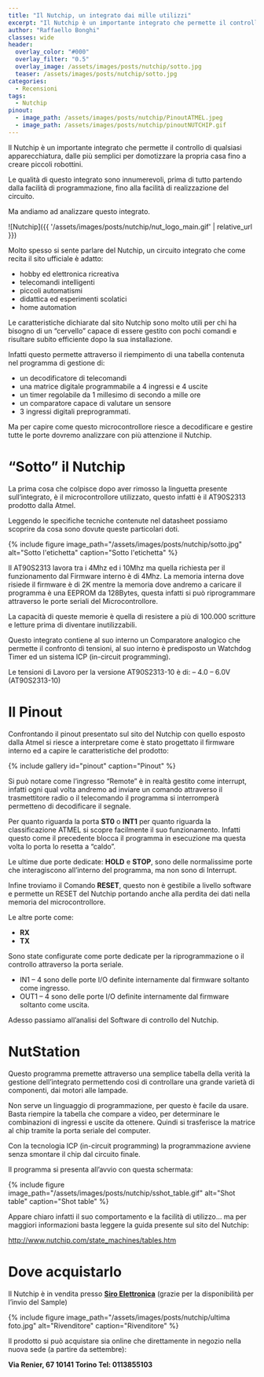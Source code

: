 ```yaml
---
title: "Il Nutchip, un integrato dai mille utilizzi"
excerpt: "Il Nutchip è un importante integrato che permette il controllo di qualsiasi apparecchiatura, dalle più semplici per domotizzare la propria casa fino a creare piccoli robottini."
author: "Raffaello Bonghi"
classes: wide
header:
  overlay_color: "#000"
  overlay_filter: "0.5"
  overlay_image: /assets/images/posts/nutchip/sotto.jpg
  teaser: /assets/images/posts/nutchip/sotto.jpg
categories:
  - Recensioni
tags:
  - Nutchip
pinout:
  - image_path: /assets/images/posts/nutchip/PinoutATMEL.jpeg
  - image_path: /assets/images/posts/nutchip/pinoutNUTCHIP.gif
---
```


Il Nutchip è un importante integrato che permette il controllo di qualsiasi apparecchiatura, dalle più semplici per domotizzare la propria casa fino a creare piccoli robottini.

Le qualità di questo integrato sono innumerevoli, prima di tutto partendo dalla facilità di programmazione, fino alla facilità di realizzazione del circuito.

Ma andiamo ad analizzare questo integrato.

![Nutchip]({{ '/assets/images/posts/nutchip/nut_logo_main.gif' | relative_url }})

Molto spesso si sente parlare del Nutchip, un circuito integrato che come recita il sito ufficiale è adatto:

* hobby ed elettronica ricreativa
* telecomandi intelligenti
* piccoli automatismi
* didattica ed esperimenti scolatici
* home automation

Le caratteristiche dichiarate dal sito Nutchip sono molto utili per chi ha bisogno di un “cervello” capace di essere gestito con pochi comandi e risultare subito efficiente dopo la sua installazione.

Infatti questo permette attraverso il riempimento di una tabella contenuta nel programma di gestione di:

* un decodificatore di telecomandi
* una matrice digitale programmabile a 4 ingressi e 4 uscite
* un timer regolabile da 1 millesimo di secondo a mille ore
* un comparatore capace di valutare un sensore
* 3 ingressi digitali preprogrammati.

Ma per capire come questo microcontrollore riesce a decodificare e gestire tutte le porte dovremo analizzare con più attenzione il Nutchip.

# “Sotto” il Nutchip

La prima cosa che colpisce dopo aver rimosso la linguetta presente sull’integrato, è il microcontrollore utilizzato, questo infatti è il AT90S2313 prodotto dalla Atmel.

Leggendo le specifiche tecniche contenute nel datasheet possiamo scoprire da cosa sono dovute queste particolari doti.

{% include figure image_path="/assets/images/posts/nutchip/sotto.jpg" alt="Sotto l'etichetta" caption="Sotto l'etichetta" %}

Il AT90S2313 lavora tra i 4Mhz ed i 10Mhz ma quella richiesta per il funzionamento dal Firmware interno è di 4Mhz.
La memoria interna dove risiede il firmware è di 2K mentre la memoria dove andremo a caricare il programma è una EEPROM da 128Bytes, questa infatti si può riprogrammare attraverso le porte seriali del Microcontrollore.

La capacità di queste memorie è quella di resistere a più di 100.000 scritture e letture prima di diventare inutilizzabili.

Questo integrato contiene al suo interno un Comparatore analogico che permette il confronto di tensioni, al suo interno è predisposto un Watchdog Timer  ed un sistema ICP (in-circuit programming).

Le tensioni di Lavoro per la versione AT90S2313-10 è di:
– 4.0 – 6.0V (AT90S2313-10)

# Il Pinout

Confrontando il pinout presentato sul sito del Nutchip con quello esposto dalla Atmel si riesce a interpretare come è stato progettato il firmware interno ed a capire le caratteristiche del prodotto:

{% include gallery id="pinout" caption="Pinout" %}

Si può notare come l’ingresso “Remote” è in realtà gestito come interrupt, infatti ogni qual volta andremo ad inviare un comando attraverso il trasmettitore radio o il telecomando il programma si interromperà permetteno di decodificare il segnale.

Per quanto riguarda la porta **ST0** o **INT1** per quanto riguarda la classificazione ATMEL si scopre facilmente il suo funzionamento. Infatti questo come il precedente blocca il programma in esecuzione ma questa volta lo porta lo resetta a “caldo”.

Le ultime due porte dedicate: **HOLD** e **STOP**, sono delle normalissime porte che interagiscono all’interno del programma, ma non sono di Interrupt.

Infine troviamo il Comando **RESET**, questo non è gestibile a livello software e permette un RESET del Nutchip portando anche alla perdita dei dati nella memoria del microcontrollore.

Le altre porte come:
* **RX**
* **TX**

Sono state configurate come porte dedicate per la riprogrammazione o il controllo attraverso la porta seriale.

* IN1 – 4 sono delle porte I/O definite internamente dal firmware soltanto come ingresso.
* OUT1 – 4 sono delle porte I/O definite internamente dal firmware soltanto come uscita.

Adesso passiamo all’analisi del Software di controllo del Nutchip.

# NutStation

Questo programma premette attraverso una semplice tabella della verità la gestione dell’integrato permettendo così di controllare una grande varietà di componenti, dai motori alle lampade.

Non serve un linguaggio di programmazione, per questo è facile da usare. Basta riempire la tabella che compare a video, per determinare le combinazioni di ingressi e uscite da ottenere. Quindi si trasferisce la matrice al chip tramite la porta seriale del computer.

Con la tecnologia ICP (in-circuit programming) la programmazione avviene senza smontare il chip dal circuito finale.

Il programma si presenta all’avvio con questa schermata:

{% include figure image_path="/assets/images/posts/nutchip/sshot_table.gif" alt="Shot table" caption="Shot table" %}

Appare chiaro infatti il suo comportamento e la facilità di utilizzo… ma per maggiori informazioni basta leggere la guida presente sul sito del Nutchip:

http://www.nutchip.com/state_machines/tables.htm

# Dove acquistarlo

Il Nutchip è in vendita presso [**Siro Elettronica**](http://www.siroelettronica.it/) (grazie per la disponibilità per l’invio del Sample)

{% include figure image_path="/assets/images/posts/nutchip/ultima foto.jpg" alt="Rivenditore" caption="Rivenditore" %}

Il prodotto si può acquistare sia online che direttamente in negozio nella nuova sede (a partire da settembre):

**Via Renier, 67 10141 Torino Tel: 0113855103**
